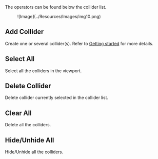 The operators can be found below the collider list.

<figure markdown>
  ![Image](../Resources/Images/img10.png)
</figure>

## Add Collider

Create one or several collider(s). Refer to [Getting started](./basics.md) for more details.

## Select All

Select all the colliders in the viewport.

## Delete Collider

Delete collider currently selected in the collider list.

## Clear All 

Delete all the colliders.

## Hide/Unhide All

Hide/Unhide all the colliders.
